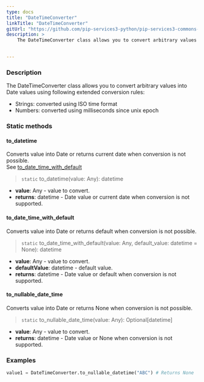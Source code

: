```yaml
---
type: docs
title: "DateTimeConverter"
linkTitle: "DateTimeConverter"
gitUrl: "https://github.com/pip-services3-python/pip-services3-commons-python"
description: > 
    The DateTimeConverter class allows you to convert arbitrary values into Date values using extended conversion rules.

    
---
```


### Description    

The DateTimeConverter class allows you to convert arbitrary values into Date values using following extended conversion rules:
- Strings: converted using ISO time format
- Numbers: converted using milliseconds since unix epoch

### Static methods

#### to_datetime
Converts value into Date or returns current date when conversion is not possible.  
See [to_date_time_with_default](#to_date_time_with_default)

> `static` to_datetime(value: Any): datetime

- **value**: Any - value to convert.
- **returns**: datetime - Date value or current date when conversion is not supported.

#### to_date_time_with_default
Converts value into Date or returns default when conversion is not possible.

> `static` to_date_time_with_default(value: Any, default_value: datetime = None): datetime

- **value**: Any - value to convert.
- **defaultValue**: datetime - default value.
- **returns**: datetime - Date value or default when conversion is not supported.

#### to_nullable_date_time
Converts value into Date or returns None when conversion is not possible.

> `static` to_nullable_date_time(value: Any): Optional[datetime]

- **value**: Any - value to convert.
- **returns**: datetime - Date value or None when conversion is not supported.

### Examples

```python
value1 = DateTimeConverter.to_nullable_datetime("ABC") # Returns None

```
